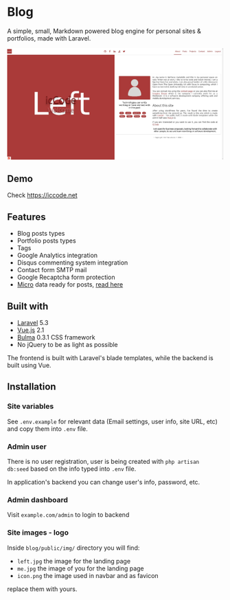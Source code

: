 # Blog

A simple, small, Markdown powered blog engine for personal sites & portfolios,
made with Laravel.

![blog screenshot](screenshot.jpg)

## Demo

Check https://iccode.net

## Features

* Blog posts types
* Portfolio posts types
* Tags
* Google Analytics integration
* Disqus commenting system integration
* Contact form SMTP mail
* Google Recaptcha form protection
* [Micro](https://www.w3.org/TR/microdata/) data ready for posts,
[read here](https://developers.google.com/search/docs/data-types/articles)

## Built with

* [Laravel](https://laravel.com/) 5.3
* [Vue.js](https://vuejs.org/) 2.1
* [Bulma](http://bulma.io/) 0.3.1 CSS framework
* No jQuery to be as light as possible

The frontend is built with Laravel's blade templates,
while the backend is built using Vue.

## Installation

### Site variables

See `.env.example` for relevant data (Email settings, user info, site URL, etc)
and copy them into `.env` file.

### Admin user

There is no user registration, user is being created with `php artisan db:seed`
based on the info typed into `.env` file.

In application's backend you can change user's info, password, etc.

### Admin dashboard

Visit `example.com/admin` to login to backend

### Site images - logo

Inside `blog/public/img/` directory you will find:

* `left.jpg` the image for the landing page
* `me.jpg` the image of you for the landing page
* `icon.png` the image used in navbar and as favicon

replace them with yours.
